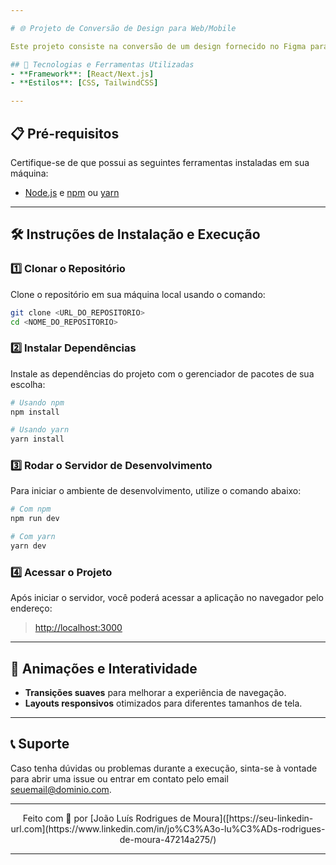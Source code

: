 ```yaml
---

# 🌐 Projeto de Conversão de Design para Web/Mobile

Este projeto consiste na conversão de um design fornecido no Figma para páginas funcionais para web e dispositivos móveis. A proposta é trazer o protótipo à vida, implementando animações, otimizações de desempenho e seguindo à risca as diretrizes visuais, com um foco especial na experiência do usuário em múltiplos dispositivos.

## 🚀 Tecnologias e Ferramentas Utilizadas
- **Framework**: [React/Next.js]
- **Estilos**: [CSS, TailwindCSS]

---
```


## 📋 Pré-requisitos
Certifique-se de que possui as seguintes ferramentas instaladas em sua máquina:
- [Node.js](https://nodejs.org/) e [npm](https://www.npmjs.com/) ou [yarn](https://yarnpkg.com/)

---

## 🛠️ Instruções de Instalação e Execução

### 1️⃣ Clonar o Repositório
Clone o repositório em sua máquina local usando o comando:

```bash
git clone <URL_DO_REPOSITORIO>
cd <NOME_DO_REPOSITORIO>
```

### 2️⃣ Instalar Dependências
Instale as dependências do projeto com o gerenciador de pacotes de sua escolha:

```bash
# Usando npm
npm install

# Usando yarn
yarn install
```

### 3️⃣ Rodar o Servidor de Desenvolvimento
Para iniciar o ambiente de desenvolvimento, utilize o comando abaixo:

```bash
# Com npm
npm run dev

# Com yarn
yarn dev
```

### 4️⃣ Acessar o Projeto
Após iniciar o servidor, você poderá acessar a aplicação no navegador pelo endereço:

> [http://localhost:3000](http://localhost:3000)

---

## 🎨 Animações e Interatividade
- **Transições suaves** para melhorar a experiência de navegação.
- **Layouts responsivos** otimizados para diferentes tamanhos de tela.

---

## 📞 Suporte
Caso tenha dúvidas ou problemas durante a execução, sinta-se à vontade para abrir uma issue ou entrar em contato pelo email [seuemail@dominio.com](mailto:seuemail@dominio.com).

---

<div align="center">
Feito com 💙 por [João Luís Rodrigues de Moura]([https://seu-linkedin-url.com](https://www.linkedin.com/in/jo%C3%A3o-lu%C3%ADs-rodrigues-de-moura-47214a275/)
</div>

---
